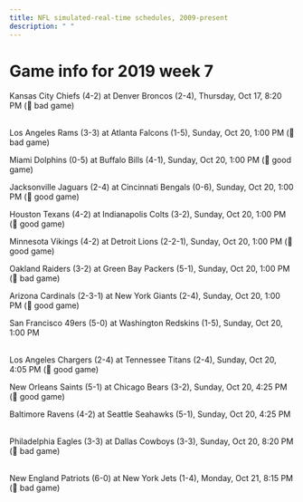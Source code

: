 ```yaml
---
title: NFL simulated-real-time schedules, 2009-present
description: " "
---
```


# Game info for 2019 week 7

Kansas City Chiefs (4-2) at Denver Broncos (2-4), Thursday, Oct 17, 8:20 PM (:red_circle: bad game)

<br/>Los Angeles Rams (3-3) at Atlanta Falcons (1-5), Sunday, Oct 20, 1:00 PM (:red_circle: bad game)

Miami Dolphins (0-5) at Buffalo Bills (4-1), Sunday, Oct 20, 1:00 PM (:football: good game)

Jacksonville Jaguars (2-4) at Cincinnati Bengals (0-6), Sunday, Oct 20, 1:00 PM (:football: good game)

Houston Texans (4-2) at Indianapolis Colts (3-2), Sunday, Oct 20, 1:00 PM (:football: good game)

Minnesota Vikings (4-2) at Detroit Lions (2-2-1), Sunday, Oct 20, 1:00 PM (:football: good game)

Oakland Raiders (3-2) at Green Bay Packers (5-1), Sunday, Oct 20, 1:00 PM (:red_circle: bad game)

Arizona Cardinals (2-3-1) at New York Giants (2-4), Sunday, Oct 20, 1:00 PM (:football: good game)

San Francisco 49ers (5-0) at Washington Redskins (1-5), Sunday, Oct 20, 1:00 PM

<br/>Los Angeles Chargers (2-4) at Tennessee Titans (2-4), Sunday, Oct 20, 4:05 PM (:football: good game)

New Orleans Saints (5-1) at Chicago Bears (3-2), Sunday, Oct 20, 4:25 PM (:football: good game)

Baltimore Ravens (4-2) at Seattle Seahawks (5-1), Sunday, Oct 20, 4:25 PM

<br/>Philadelphia Eagles (3-3) at Dallas Cowboys (3-3), Sunday, Oct 20, 8:20 PM (:red_circle: bad game)

<br/>New England Patriots (6-0) at New York Jets (1-4), Monday, Oct 21, 8:15 PM (:red_circle: bad game)

